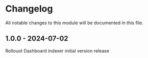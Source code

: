 # Changelog

All notable changes to this module will be documented in this file.


## 1.0.0 - 2024-07-02
Rollouot Dashboard indexer initial version release
